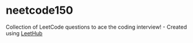 # neetcode150
Collection of LeetCode questions to ace the coding interview! - Created using [LeetHub](https://github.com/QasimWani/LeetHub)
